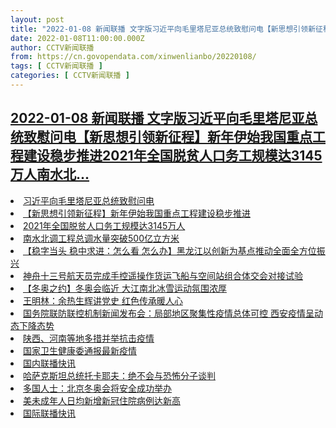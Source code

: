 ```yaml
---
layout: post
title: "2022-01-08 新闻联播 文字版习近平向毛里塔尼亚总统致慰问电【新思想引领新征程】新年伊始我国重点工程建设稳步推进2021年全国脱贫人口务工规模达3145万人南水北"
date: 2022-01-08T11:00:00.000Z
author: CCTV新闻联播
from: https://cn.govopendata.com/xinwenlianbo/20220108/
tags: [ CCTV新闻联播 ]
categories: [ CCTV新闻联播 ]
---
```

<!--1641639600000-->
[2022-01-08 新闻联播 文字版习近平向毛里塔尼亚总统致慰问电【新思想引领新征程】新年伊始我国重点工程建设稳步推进2021年全国脱贫人口务工规模达3145万人南水北...](https://cn.govopendata.com/xinwenlianbo/20220108/)
------

<div>
<li><a target="_blank" href="https://cn.govopendata.com/xinwenlianbo/20220108/#274598">习近平向毛里塔尼亚总统致慰问电</a></li><li><a target="_blank" href="https://cn.govopendata.com/xinwenlianbo/20220108/#274599">【新思想引领新征程】新年伊始我国重点工程建设稳步推进</a></li><li><a target="_blank" href="https://cn.govopendata.com/xinwenlianbo/20220108/#274600">2021年全国脱贫人口务工规模达3145万人</a></li><li><a target="_blank" href="https://cn.govopendata.com/xinwenlianbo/20220108/#274601">南水北调工程总调水量突破500亿立方米</a></li><li><a target="_blank" href="https://cn.govopendata.com/xinwenlianbo/20220108/#274602">【稳字当头 稳中求进：怎么看 怎么办】黑龙江以创新为基点推动全面全方位振兴</a></li><li><a target="_blank" href="https://cn.govopendata.com/xinwenlianbo/20220108/#274603">神舟十三号航天员完成手控遥操作货运飞船与空间站组合体交会对接试验</a></li><li><a target="_blank" href="https://cn.govopendata.com/xinwenlianbo/20220108/#274604">【冬奥之约】冬奥会临近 大江南北冰雪运动氛围浓厚</a></li><li><a target="_blank" href="https://cn.govopendata.com/xinwenlianbo/20220108/#274605">王明林：余热生辉讲党史 红色传承暖人心</a></li><li><a target="_blank" href="https://cn.govopendata.com/xinwenlianbo/20220108/#274606">国务院联防联控机制新闻发布会：局部地区聚集性疫情总体可控 西安疫情呈动态下降态势</a></li><li><a target="_blank" href="https://cn.govopendata.com/xinwenlianbo/20220108/#274607">陕西、河南等地多措并举抗击疫情</a></li><li><a target="_blank" href="https://cn.govopendata.com/xinwenlianbo/20220108/#274608">国家卫生健康委通报最新疫情</a></li><li><a target="_blank" href="https://cn.govopendata.com/xinwenlianbo/20220108/#274609">国内联播快讯</a></li><li><a target="_blank" href="https://cn.govopendata.com/xinwenlianbo/20220108/#274610">哈萨克斯坦总统托卡耶夫：绝不会与恐怖分子谈判</a></li><li><a target="_blank" href="https://cn.govopendata.com/xinwenlianbo/20220108/#274611">多国人士：北京冬奥会将安全成功举办</a></li><li><a target="_blank" href="https://cn.govopendata.com/xinwenlianbo/20220108/#274612">美未成年人日均新增新冠住院病例达新高</a></li><li><a target="_blank" href="https://cn.govopendata.com/xinwenlianbo/20220108/#274613">国际联播快讯</a></li>
</div>
